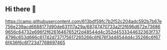 ## Hi there 👋

https://camo.githubusercontent.com/613bdf59fc7b2f52c204adc592b7b67e756e239acd6688177d90de631117a29a/68747470733a2f2f696d672e736869656c64732e696f2f62616467652f2d48544d4c352d4533344632363f7374796c653d666c61742d737175617265266c6f676f3d48544d4c35266c6f676f436f6c6f723d7768697465
